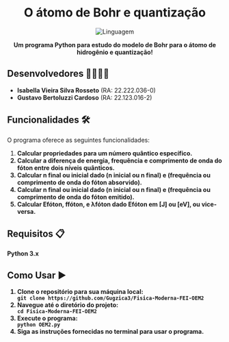 <h1 align="center">O átomo de Bohr e quantização</h1>
<p align="center">
  <img src="https://img.shields.io/github/languages/top/IsaRosseto/FisicaModerna.svg" alt="Linguagem">
</p>
<p align="center">
  <strong>Um programa Python para estudo do modelo de Bohr para o átomo de hidrogênio e quantização!</strong>
</p>

  <h2>Desenvolvedores 👩‍💻👨‍💻</h2>

  <ul>
        <li><strong>Isabella Vieira Silva Rosseto</strong> (RA: 22.222.036-0)</li>
        <li><strong>Gustavo Bertoluzzi Cardoso</strong> (RA: 22.123.016-2)</li>
  </ul>

  <h2>Funcionalidades 🛠️</h2>

  <p>O programa oferece as seguintes funcionalidades:</p>

  <ol>
        <li><strong>Calcular propriedades para um número quântico específico.</li>
        <li><strong>Calcular a diferença de energia, frequência e comprimento de onda do fóton entre dois níveis quânticos.</li>
        <li><strong>Calcular n final ou inicial dado (n inicial ou n final) e (frequência ou comprimento de onda do fóton absorvido).</li>
        <li><strong>Calcular n final ou inicial dado (n inicial ou n final) e (frequência ou comprimento de onda do fóton emitido).</li>
        <li><strong>Calcular Efóton, ffóton, e λfóton dado Efóton em [J] ou [eV], ou vice-versa.</li>
    </ol>

<h2>Requisitos 📋</h2>

  <p>Python 3.x</p>

  <h2>Como Usar ▶️</h2>

<ol>
        <li>Clone o repositório para sua máquina local:</li>
        <code>git clone https://github.com/Gugzica3/Fisica-Moderna-FEI-OEM2</code>
        <li>Navegue até o diretório do projeto:</li>
        <code>cd Fisica-Moderna-FEI-OEM2</code>
        <li>Execute o programa:</li>
        <code>python OEM2.py</code>
        <li>Siga as instruções fornecidas no terminal para usar o programa.</li>
    </ol>

</body>
</html>
